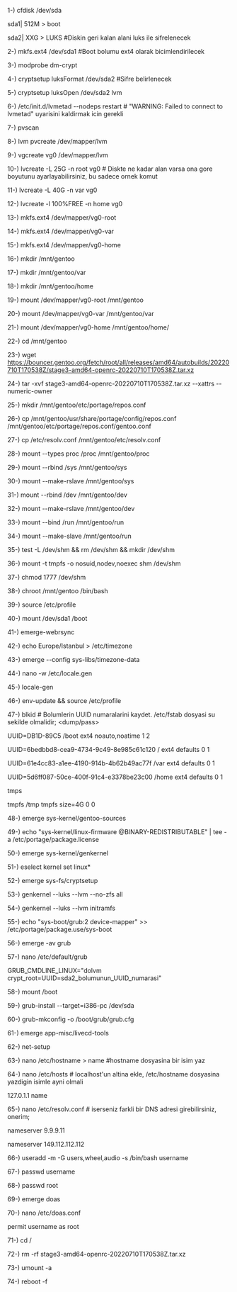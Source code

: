 1-) cfdisk /dev/sda

sda1| 512M > boot

sda2| XXG > LUKS #Diskin geri kalan alani luks ile sifrelenecek

2-) mkfs.ext4 /dev/sda1 #Boot bolumu ext4 olarak bicimlendirilecek

3-) modprobe dm-crypt

4-) cryptsetup luksFormat /dev/sda2 #Sifre belirlenecek

5-) cryptsetup luksOpen /dev/sda2 lvm

6-) /etc/init.d/lvmetad --nodeps restart # "WARNING: Failed to connect to lvmetad" uyarisini kaldirmak icin gerekli

7-) pvscan

8-) lvm pvcreate /dev/mapper/lvm

9-) vgcreate vg0 /dev/mapper/lvm

10-) lvcreate -L 25G -n root vg0 # Diskte ne kadar alan varsa ona gore boyutunu ayarlayabilirsiniz, bu sadece ornek komut

11-) lvcreate -L 40G -n var vg0

12-) lvcreate -l 100%FREE -n home vg0

13-) mkfs.ext4 /dev/mapper/vg0-root

14-) mkfs.ext4 /dev/mapper/vg0-var

15-) mkfs.ext4 /dev/mapper/vg0-home

16-) mkdir /mnt/gentoo

17-) mkdir /mnt/gentoo/var

18-) mkdir /mnt/gentoo/home

19-) mount /dev/mapper/vg0-root /mnt/gentoo

20-) mount /dev/mapper/vg0-var /mnt/gentoo/var

21-) mount /dev/mapper/vg0-home /mnt/gentoo/home/

22-) cd /mnt/gentoo

23-) wget https://bouncer.gentoo.org/fetch/root/all/releases/amd64/autobuilds/20220710T170538Z/stage3-amd64-openrc-20220710T170538Z.tar.xz

24-) tar -xvf stage3-amd64-openrc-20220710T170538Z.tar.xz --xattrs --numeric-owner

25-) mkdir /mnt/gentoo/etc/portage/repos.conf

26-) cp /mnt/gentoo/usr/share/portage/config/repos.conf /mnt/gentoo/etc/portage/repos.conf/gentoo.conf

27-) cp /etc/resolv.conf /mnt/gentoo/etc/resolv.conf

28-) mount --types proc /proc /mnt/gentoo/proc

29-) mount --rbind /sys /mnt/gentoo/sys

30-) mount --make-rslave /mnt/gentoo/sys

31-) mount --rbind /dev /mnt/gentoo/dev

32-) mount --make-rslave /mnt/gentoo/dev

33-) mount --bind /run /mnt/gentoo/run

34-) mount --make-slave /mnt/gentoo/run

35-) test -L /dev/shm && rm /dev/shm && mkdir /dev/shm

36-) mount -t tmpfs -o nosuid,nodev,noexec shm /dev/shm

37-) chmod 1777 /dev/shm

38-) chroot /mnt/gentoo /bin/bash

39-) source /etc/profile

40-) mount /dev/sda1 /boot

41-) emerge-webrsync

42-) echo Europe/Istanbul > /etc/timezone

43-) emerge --config sys-libs/timezone-data

44-) nano -w /etc/locale.gen

45-) locale-gen

46-) env-update && source /etc/profile

47-) blkid # Bolumlerin UUID numaralarini kaydet. /etc/fstab dosyasi su sekilde olmalidir;
  <fs>                                          <mountpoint>    <type>          <opts>          <dump/pass>

UUID=DB1D-89C5                                  /boot           ext4            noauto,noatime  1 2

UUID=6bedbbd8-cea9-4734-9c49-8e985c61c120       /               ext4            defaults        0 1

UUID=61e4cc83-a1ee-4190-914b-4b62b49ac77f       /var            ext4            defaults        0 1

UUID=5d6ff087-50ce-400f-91c4-e3378be23c00       /home           ext4            defaults        0 1

  tmps

tmpfs                                           /tmp            tmpfs           size=4G         0 0

48-) emerge sys-kernel/gentoo-sources

49-) echo "sys-kernel/linux-firmware @BINARY-REDISTRIBUTABLE" | tee -a /etc/portage/package.license

50-) emerge sys-kernel/genkernel

51-) eselect kernel set linux*

52-) emerge sys-fs/cryptsetup

53-) genkernel --luks --lvm --no-zfs all

54-) genkernel --luks --lvm initramfs

55-) echo "sys-boot/grub:2 device-mapper" >> /etc/portage/package.use/sys-boot

56-) emerge -av grub

57-) nano /etc/default/grub

GRUB_CMDLINE_LINUX="dolvm crypt_root=UUID=sda2_bolumunun_UUID_numarasi"

58-) mount /boot

59-) grub-install --target=i386-pc /dev/sda

60-) grub-mkconfig -o /boot/grub/grub.cfg

61-) emerge app-misc/livecd-tools

62-) net-setup

63-) nano /etc/hostname > name #hostname dosyasina bir isim yaz

64-) nano /etc/hosts # localhost'un altina ekle, /etc/hostname dosyasina yazdigin isimle ayni olmali

127.0.1.1       name

65-) nano /etc/resolv.conf # iserseniz farkli bir DNS adresi girebilirsiniz, onerim;

nameserver 9.9.9.11

nameserver 149.112.112.112

66-) useradd -m -G users,wheel,audio -s /bin/bash username

67-) passwd username

68-) passwd root

69-) emerge doas

70-) nano /etc/doas.conf

permit username as root

71-) cd /

72-) rm -rf stage3-amd64-openrc-20220710T170538Z.tar.xz

73-) umount -a

74-) reboot -f
